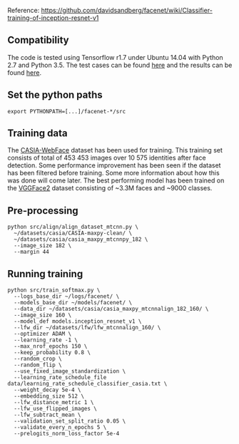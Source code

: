 Reference: https://github.com/davidsandberg/facenet/wiki/Classifier-training-of-inception-resnet-v1

## Compatibility
The code is tested using Tensorflow r1.7 under Ubuntu 14.04 with Python 2.7 and Python 3.5. The test cases can be found [here](https://github.com/davidsandberg/facenet/tree/master/test) and the results can be found [here](http://travis-ci.org/davidsandberg/facenet).

## Set the python paths
```shell
export PYTHONPATH=[...]/facenet-*/src
```

## Training data
The [CASIA-WebFace](http://www.cbsr.ia.ac.cn/english/CASIA-WebFace-Database.html) dataset has been used for training. This training set consists of total of 453 453 images over 10 575 identities after face detection. Some performance improvement has been seen if the dataset has been filtered before training. Some more information about how this was done will come later.
The best performing model has been trained on the [VGGFace2](https://www.robots.ox.ac.uk/~vgg/data/vgg_face2/) dataset consisting of ~3.3M faces and ~9000 classes.

## Pre-processing

```shell
python src/align/align_dataset_mtcnn.py \
  ~/datasets/casia/CASIA-maxpy-clean/ \
  ~/datasets/casia/casia_maxpy_mtcnnpy_182 \
  --image_size 182 \
  --margin 44
```

## Running training
```shell
python src/train_softmax.py \
  --logs_base_dir ~/logs/facenet/ \
  --models_base_dir ~/models/facenet/ \
  --data_dir ~/datasets/casia/casia_maxpy_mtcnnalign_182_160/ \
  --image_size 160 \
  --model_def models.inception_resnet_v1 \
  --lfw_dir ~/datasets/lfw/lfw_mtcnnalign_160/ \
  --optimizer ADAM \
  --learning_rate -1 \
  --max_nrof_epochs 150 \
  --keep_probability 0.8 \
  --random_crop \
  --random_flip \
  --use_fixed_image_standardization \
  --learning_rate_schedule_file data/learning_rate_schedule_classifier_casia.txt \
  --weight_decay 5e-4 \
  --embedding_size 512 \
  --lfw_distance_metric 1 \
  --lfw_use_flipped_images \
  --lfw_subtract_mean \
  --validation_set_split_ratio 0.05 \
  --validate_every_n_epochs 5 \
  --prelogits_norm_loss_factor 5e-4
```

